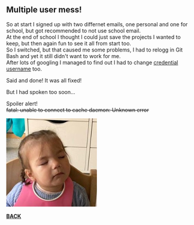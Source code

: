 ## Multiple user mess!

So at start I signed up with two differnet emails, one personal and one for school, but got recommended to not use school email.   
At the end of school I thought I could just save the projects I wanted to keep, but then again fun to see it all from start too.  
So I switched, but that caused me some problems, I had to relogg in Git Bash and yet it still didn't want to work for me.  
After lots of googling I managed to find out I had to change [credential username](https://stackoverflow.com/questions/47465644/github-remote-permission-denied
) too. 

Said and done! It was all fixed!

But I had spoken too soon...

Spoiler alert!  
~~fatal: unable to connect to cache daemon: Unknown error~~

![tired of it](/images/casso.jpg)

[**BACK**](/README.md)
